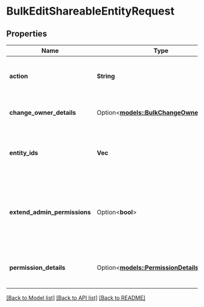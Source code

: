 # BulkEditShareableEntityRequest

## Properties

Name | Type | Description | Notes
------------ | ------------- | ------------- | -------------
**action** | **String** | Allowed action for bulk edit shareable entity | 
**change_owner_details** | Option<[**models::BulkChangeOwnerDetails**](BulkChangeOwnerDetails.md)> | The details of change owner action. | [optional]
**entity_ids** | **Vec<i64>** | The id list of shareable entities to be changed. | 
**extend_admin_permissions** | Option<**bool**> | Whether the actions are executed by users with Administer Jira global permission. | [optional]
**permission_details** | Option<[**models::PermissionDetails**](PermissionDetails.md)> | The permission details to be changed. | [optional]

[[Back to Model list]](../README.md#documentation-for-models) [[Back to API list]](../README.md#documentation-for-api-endpoints) [[Back to README]](../README.md)


